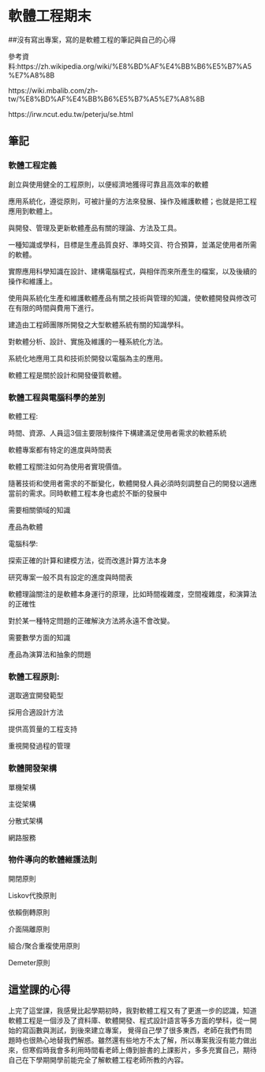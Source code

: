 <h1>軟體工程期末</h1>
<p>##沒有寫出專案，寫的是軟體工程的筆記與自己的心得</p>
<p>參考資料:https://zh.wikipedia.org/wiki/%E8%BD%AF%E4%BB%B6%E5%B7%A5%E7%A8%8B</p>
<p>https://wiki.mbalib.com/zh-tw/%E8%BD%AF%E4%BB%B6%E5%B7%A5%E7%A8%8B</p>
<p>https://irw.ncut.edu.tw/peterju/se.html</p>
<h2>筆記</h2>
<h3>軟體工程定義</h3>
<p>創立與使用健全的工程原則，以便經濟地獲得可靠且高效率的軟體</p>
<p>應用系統化，遵從原則，可被計量的方法來發展、操作及維護軟體；也就是把工程應用到軟體上。</p>
<p>與開發、管理及更新軟體產品有關的理論、方法及工具。</p>
<p>一種知識或學科，目標是生產品質良好、準時交貨、符合預算，並滿足使用者所需的軟體。</p>
<p>實際應用科學知識在設計、建構電腦程式，與相伴而來所產生的檔案，以及後續的操作和維護上。</p>
<p>使用與系統化生產和維護軟體產品有關之技術與管理的知識，使軟體開發與修改可在有限的時間與費用下進行。</p>
<p>建造由工程師團隊所開發之大型軟體系統有關的知識學科。</p>
<p>對軟體分析、設計、實施及維護的一種系統化方法。</p>
<p>系統化地應用工具和技術於開發以電腦為主的應用。</p>
<p>軟體工程是關於設計和開發優質軟體。</p>

<h3>軟體工程與電腦科學的差別</h3>
<p>軟體工程:</p>
<p>時間、資源、人員這3個主要限制條件下構建滿足使用者需求的軟體系統</p>
<p>軟體專案都有特定的進度與時間表</p>
<p>軟體工程關注如何為使用者實現價值。</p>
<p>隨著技術和使用者需求的不斷變化，軟體開發人員必須時刻調整自己的開發以適應當前的需求。同時軟體工程本身也處於不斷的發展中</p>
<p>需要相關領域的知識</p>
<p>產品為軟體</p>
<p>電腦科學:</p>
<p>探索正確的計算和建模方法，從而改進計算方法本身</p>
<p>研究專案一般不具有設定的進度與時間表</p>
<p>軟體理論關注的是軟體本身運行的原理，比如時間複雜度，空間複雜度，和演算法的正確性</p>
<p>對於某一種特定問題的正確解決方法將永遠不會改變。</p>
<p>需要數學方面的知識</p>
<p>產品為演算法和抽象的問題</p>
<h3>軟體工程原則:</h3>
<p>選取適宜開發範型</p>
<p>採用合適設計方法</p>
<p>提供高質量的工程支持</p>
<p>重視開發過程的管理</p>
<h3>軟體開發架構</h3>
<p>單機架構</p>
<p>主從架構</p>
<p>分散式架構</p>
<p>網路服務</p>
<h3>物件導向的軟體維護法則</h3>
<p>開閉原則</p>
<p>Liskov代換原則</p>
<p>依賴倒轉原則</p>
<p>介面隔離原則</p>
<p>組合/聚合重複使用原則</p>
<p>Demeter原則</p>


  
  
<h2>這堂課的心得</h2>
<p>上完了這堂課，我感覺比起學期初時，我對軟體工程又有了更進一步的認識，知道軟體工程是一個涉及了資料庫、軟體開發、程式設計語言等多方面的學科，從一開始的寫函數與測試，到後來建立專案，
  覺得自己學了很多東西，老師在我們有問題時也很熱心地替我們解惑。雖然還有些地方不太了解，所以專案我沒有能力做出來，但寒假時我會多利用時間看老師上傳到臉書的上課影片，多多充實自己，期待自己在下學期開學前能完全了解軟體工程老師所教的內容。</p>
